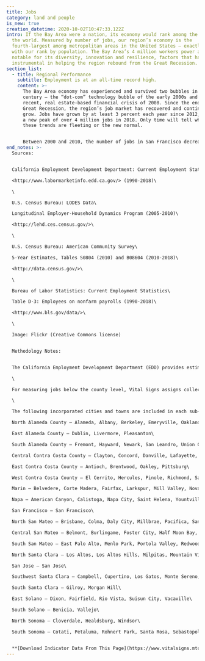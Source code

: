 ```yaml
---
title: Jobs
category: land and people
is_new: true
creation_datetime: 2020-10-02T10:47:33.122Z
intro: If the Bay Area were a nation, its economy would rank among the top 25 in
  the world. Measured by number of jobs, our region’s economy is the
  fourth-largest among metropolitan areas in the United States – exactly in line
  with our rank by population. The Bay Area’s 4 million workers power an economy
  notable for its diversity, innovation and resilience, factors that have been
  instrumental in helping the region rebound from the Great Recession.
section_list:
  - title: Regional Performance
    subtitle: Employment is at an all-time record high.
    content: >-
      The Bay Area economy has experienced and survived two bubbles in the 21st
      century – the “dot-com” technology bubble of the early 2000s and the more
      recent, real estate-based financial crisis of 2008. Since the end of the
      Great Recession, the region’s job market has recovered and continued to
      grow. Jobs have grown by at least 3 percent each year since 2012, reaching
      a new peak of over 4 million jobs in 2018. Only time will tell whether
      these trends are fleeting or the new normal.


      Between 2000 and 2010, the number of jobs in San Francisco decreased by 65,000. In recent years, the city has more than recovered, adding 184,000 jobs between 2010 and 2018 – nearly three times the number lost in the first decade of the 21st century. Santa Clara County is also experiencing an unprecedented boom, adding over 250,000 jobs in this decade after losing 180,000 jobs between 2000 and 2010. Together, these two counties account for nearly half the region’s employment – and more than 60 percent of regional job growth since 2010. In contrast, recent job growth in the North Bay counties of Solano and Marin – as well as Contra Costa County – has been significantly less robust.
end_notes: >-
  Sources:


  California Employment Development Department: Current Employment Statistics\

  <http://www.labormarketinfo.edd.ca.gov/> (1990-2018)\

  \

  U.S. Census Bureau: LODES Data\

  Longitudinal Employer-Household Dynamics Program (2005-2010)\

  <http://lehd.ces.census.gov/>\

  \

  U.S. Census Bureau: American Community Survey\

  5-Year Estimates, Tables S0804 (2010) and B08604 (2010-2018)\

  <http://data.census.gov/>\

  \

  Bureau of Labor Statistics: Current Employment Statistics\

  Table D-3: Employees on nonfarm payrolls (1990-2018)\

  <http://www.bls.gov/data/>\

  \

  Image: Flickr (Creative Commons license)


  Methodology Notes:


  The California Employment Development Department (EDD) provides estimates of employment, by place of employment, for California counties. The Bureau of Labor Statistics (BLS) provides estimates of employment for metropolitan areas outside of the Bay Area. Annual employment data are derived from non-seasonally adjusted monthly estimates and thus reflect “annual average employment.” Employment estimates include part-time jobs. If an individual holds two wage and salaried jobs, the estimate will include both jobs. Employment estimates exclude business owners, self-employed people, unpaid workers, and private household workers. Employment estimates outside of the Bay Area do not include farm employment. For the metropolitan area comparison, farm employment was removed from Bay Area employment totals. Both EDD and BLS data report only wage and salary jobs, not the self-employed.\

  \

  For measuring jobs below the county level, Vital Signs assigns collections of incorporated cities and towns to sub-county areas. For example, the cities of East Palo Alto, Menlo Park, Portola Valley, Redwood City and Woodside are considered South San Mateo County. Because Bay Area counties differ in footprint, the number of sub-county city groupings varies from one (San Francisco and San Jose counties) to four (Santa Clara County). Estimates for sub-county areas are the sums of city-level estimates from the U.S. Census Bureau: American Community Survey (ACS) 2010-2017.\

  \

  The following incorporated cities and towns are included in each sub-county area:\

  North Alameda County – Alameda, Albany, Berkeley, Emeryville, Oakland, Piedmont\

  East Alameda County – Dublin, Livermore, Pleasanton\

  South Alameda County – Fremont, Hayward, Newark, San Leandro, Union City\

  Central Contra Costa County – Clayton, Concord, Danville, Lafayette, Martinez, Moraga, Orinda, Pleasant Hill, San Ramon, Walnut Creek\

  East Contra Costa County – Antioch, Brentwood, Oakley, Pittsburg\

  West Contra Costa County – El Cerrito, Hercules, Pinole, Richmond, San Pablo\

  Marin – Belvedere, Corte Madera, Fairfax, Larkspur, Mill Valley, Novato, Ross, San Anselmo, San Rafael, Sausalito, Tiburon\

  Napa – American Canyon, Calistoga, Napa City, Saint Helena, Yountville\

  San Francisco – San Francisco\

  North San Mateo – Brisbane, Colma, Daly City, Millbrae, Pacifica, San Bruno, South San Francisco\

  Central San Mateo – Belmont, Burlingame, Foster City, Half Moon Bay, Hillsborough, San Carlos, San Mateo\

  South San Mateo – East Palo Alto, Menlo Park, Portola Valley, Redwood City, Woodside\

  North Santa Clara – Los Altos, Los Altos Hills, Milpitas, Mountain View, Palo Alto, Santa Clara, Sunnyvale\

  San Jose – San Jose\

  Southwest Santa Clara – Campbell, Cupertino, Los Gatos, Monte Sereno, Saratoga\

  South Santa Clara – Gilroy, Morgan Hill\

  East Solano – Dixon, Fairfield, Rio Vista, Suisun City, Vacaville\

  South Solano – Benicia, Vallejo\

  North Sonoma – Cloverdale, Healdsburg, Windsor\

  South Sonoma – Cotati, Petaluma, Rohnert Park, Santa Rosa, Sebastopol, Sonoma


  **[Download Indicator Data From This Page](https://www.vitalsigns.mtc.ca.gov/data/225)**
---
```

